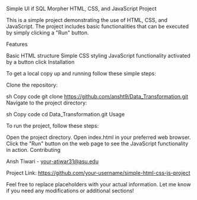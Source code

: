 Simple UI if SQL Morpher HTML, CSS, and JavaScript Project

This is a simple project demonstrating the use of HTML, CSS, and JavaScript. The project includes basic functionalities that can be executed by simply clicking a "Run" button.

Features

Basic HTML structure
Simple CSS styling
JavaScript functionality activated by a button click
Installation

To get a local copy up and running follow these simple steps:

Clone the repository:

sh
Copy code
git clone https://github.com/ansht9/Data_Transformation.git
Navigate to the project directory:

sh
Copy code
cd Data_Transformation.git
Usage

To run the project, follow these steps:

Open the project directory.
Open index.html in your preferred web browser.
Click the "Run" button on the web page to see the JavaScript functionality in action.
Contributing


Ansh Tiwari - your-atiwar31@asu.edu

Project Link: https://github.com/your-username/simple-html-css-js-project

Feel free to replace placeholders with your actual information. Let me know if you need any modifications or additional sections!
